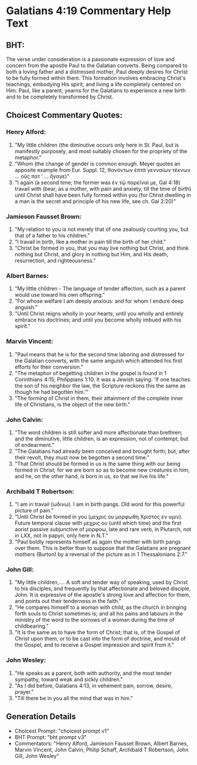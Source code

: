 # Galatians 4:19 Commentary Help Text

## BHT:
The verse under consideration is a passionate expression of love and concern from the apostle Paul to the Galatian converts. Being compared to both a loving father and a distressed mother, Paul deeply desires for Christ to be fully formed within them. This formation involves embracing Christ's teachings, embodying His spirit, and living a life completely centered on Him. Paul, like a parent, yearns for the Galatians to experience a new birth and to be completely transformed by Christ.

## Choicest Commentary Quotes:
### Henry Alford:
1. "My little children (the diminutive occurs only here in St. Paul, but is manifestly purposely, and most suitably chosen for the propriety of the metaphor."
2. "Whom (the change of gender is common enough. Meyer quotes an apposite example from Eur. Suppl. 12, θανόντων ἑπτὰ γενναίων τέκνων … οὕς ποτ ʼ … ἤγαγε)"
3. "I again (a second time; the former was ἐν τῷ παρεῖναί με, Gal 4:18) travail with (bear, as a mother, with pain and anxiety, till the time of birth) until Christ shall have been fully formed within you (for Christ dwelling in a man is the secret and principle of his new life, see ch. Gal 2:20)"

### Jamieson Fausset Brown:
1. "My relation to you is not merely that of one zealously courting you, but that of a father to his children."
2. "I travail in birth, like a mother in pain till the birth of her child."
3. "Christ be formed in you, that you may live nothing but Christ, and think nothing but Christ, and glory in nothing but Him, and His death, resurrection, and righteousness."

### Albert Barnes:
1. "My little children - The language of tender affection, such as a parent would use toward his own offspring."
2. "For whose welfare I am deeply anxious: and for whom I endure deep anguish."
3. "Until Christ reigns wholly in your hearts; until you wholly and entirely embrace his doctrines; and until you become wholly imbued with his spirit."

### Marvin Vincent:
1. "Paul means that he is for the second time laboring and distressed for the Galatian converts, with the same anguish which attended his first efforts for their conversion."
2. "The metaphor of begetting children in the gospel is found in 1 Corinthians 4:15; Philippians 1:10. It was a Jewish saying: 'If one teaches the son of his neighbor the law, the Scripture reckons this the same as though he had begotten him.'"
3. "The forming of Christ in them, their attainment of the complete inner life of Christians, is the object of the new birth."

### John Calvin:
1. "The word children is still softer and more affectionate than brethren; and the diminutive, little children, is an expression, not of contempt, but of endearment."
2. "The Galatians had already been conceived and brought forth; but, after their revolt, they must now be begotten a second time."
3. "That Christ should be formed in us is the same thing with our being formed in Christ; for we are born so as to become new creatures in him; and he, on the other hand, is born in us, so that we live his life."

### Archibald T Robertson:
1. "I am in travail (ωδινω). I am in birth pangs. Old word for this powerful picture of pain." 
2. "Until Christ be formed in you (μεχρις ου μορφωθη Χριστος εν υμιν). Future temporal clause with μεχρις ου (until which time) and the first aorist passive subjunctive of μορφοω, late and rare verb, in Plutarch, not in LXX, not in papyri, only here in N.T." 
3. "Paul boldly represents himself as again the mother with birth pangs over them. This is better than to suppose that the Galatians are pregnant mothers (Burton) by a reversal of the picture as in 1 Thessalonians 2:7."

### John Gill:
1. "My little children,.... A soft and tender way of speaking, used by Christ to his disciples, and frequently by that affectionate and beloved disciple, John. It is expressive of the apostle's strong love and affection for them, and points out their tenderness in the faith."
2. "He compares himself to a woman with child, as the church in bringing forth souls to Christ sometimes is; and all his pains and labours in the ministry of the word to the sorrows of a woman during the time of childbearing."
3. "It is the same as to have the form of Christ; that is, of the Gospel of Christ upon them, or to be cast into the form of doctrine, and mould of the Gospel, and to receive a Gospel impression and spirit from it."

### John Wesley:
1. "He speaks as a parent, both with authority, and the most tender sympathy, toward weak and sickly children."
2. "As I did before, Galatians 4:13, in vehement pain, sorrow, desire, prayer."
3. "Till there be in you all the mind that was in him."


## Generation Details
- Choicest Prompt: "choicest prompt v1"
- BHT Prompt: "bht prompt v3"
- Commentators: "Henry Alford, Jamieson Fausset Brown, Albert Barnes, Marvin Vincent, John Calvin, Philip Schaff, Archibald T Robertson, John Gill, John Wesley"
